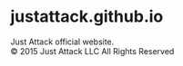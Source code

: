 # justattack.github.io
Just Attack official website.  
&copy; 2015 Just Attack LLC All Rights Reserved
